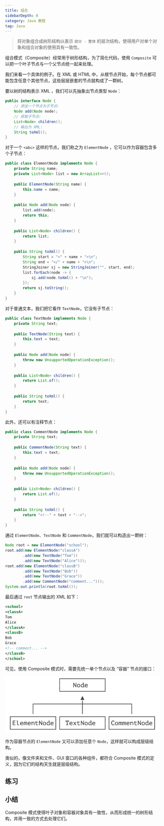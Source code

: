 ```yaml
---
title: 组合
sidebarDepth: 0
category: Java 教程
tag: Java
---
```



> 将对象组合成树形结构以表示 `部分 - 整体` 的层次结构，使得用户对单个对象和组合对象的使用具有一致性。

组合模式（Composite）经常用于树形结构，为了简化代码，使用 `Composite` 可以把一个叶子节点与一个父节点统一起来处理。

我们来看一个具体的例子。在 XML 或 HTML 中，从根节点开始，每个节点都可能包含任意个其他节点，这些层层嵌套的节点就构成了一颗树。

要以树的结构表示 XML ，我们可以先抽象出节点类型 `Node`：

```java
public interface Node {
    // 添加一个节点为子节点:
    Node add(Node node);
    // 获取子节点:
    List<Node> children();
    // 输出为 XML:
    String toXml();
}
```

对于一个 `<abc>` 这样的节点，我们称之为 `ElementNode` ，它可以作为容器包含多个子节点：

```java
public class ElementNode implements Node {
    private String name;
    private List<Node> list = new ArrayList<>();

    public ElementNode(String name) {
        this.name = name;
    }

    public Node add(Node node) {
        list.add(node);
        return this;
    }

    public List<Node> children() {
        return list;
    }

    public String toXml() {
        String start = "<" + name + ">\n";
        String end = "</" + name + ">\n";
        StringJoiner sj = new StringJoiner("", start, end);
        list.forEach(node -> {
            sj.add(node.toXml() + "\n");
        });
        return sj.toString();
    }
}
```

对于普通文本，我们把它看作 `TextNode`，它没有子节点：

```java
public class TextNode implements Node {
	private String text;

	public TextNode(String text) {
		this.text = text;
	}

	public Node add(Node node) {
		throw new UnsupportedOperationException();
	}

	public List<Node> children() {
		return List.of();
	}

	public String toXml() {
		return text;
	}
}
```

此外，还可以有注释节点：

```java
public class CommentNode implements Node {
	private String text;

	public CommentNode(String text) {
		this.text = text;
	}

	public Node add(Node node) {
		throw new UnsupportedOperationException();
	}

	public List<Node> children() {
		return List.of();
	}

	public String toXml() {
		return "<!--" + text + "-->";
	}
}
```

通过 `ElementNode`、`TextNode` 和 `CommentNode`，我们就可以构造出一颗树：

```java
Node root = new ElementNode("school");
root.add(new ElementNode("classA")
        .add(new TextNode("Tom"))
        .add(new TextNode("Alice")));
root.add(new ElementNode("classB")
        .add(new TextNode("Bob"))
        .add(new TextNode("Grace"))
        .add(new CommentNode("comment...")));
System.out.println(root.toXml());
```

最后通过 `root` 节点输出的 XML 如下：

```xml
<school>
<classA>
Tom
Alice
</classA>
<classB>
Bob
Grace
<!-- comment... -->
</classB>
</school>
```

可见，使用 Composite 模式时，需要先统一单个节点以及 “容器” 节点的接口：

![image-20231220100123711](./assets/image-20231220100123711.png)

作为容器节点的 `ElementNode` 又可以添加任意个 `Node`，这样就可以构成层级结构。

类似的，像文件夹和文件、GUI 窗口的各种组件，都符合 Composite 模式的定义，因为它们的结构天生就是层级结构。

## 练习


## 小结

Composite 模式使得叶子对象和容器对象具有一致性，从而形成统一的树形结构，并用一致的方式去处理它们。



